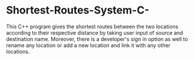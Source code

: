 # Shortest-Routes-System-C-
This C++ program gives the shortest routes between the two locations according to their respective distance by taking user input of source and destination name. Moreover, there is a developer's sign in option as well to rename any location or add a new location and link it with any other locations.
